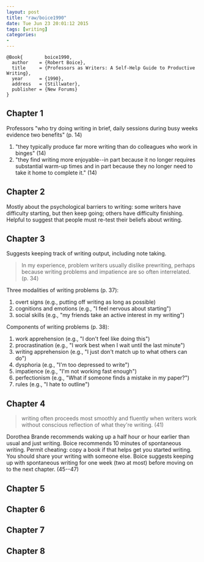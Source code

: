 ```yaml
---
layout: post
title: "raw/boice1990"
date: Tue Jun 23 20:01:12 2015
tags: [writing]
categories: 
- 
---
```


~~~~~{.bib}
@Book{        boice1990,
  author    = {Robert Boice},
  title     = {Professors as Writers: A Self-Help Guide to Productive Writing},
  year      = {1990},
  address   = {Stillwater},
  publisher = {New Forums}
}
~~~~~

## Chapter 1

Professors "who try doing writing in brief, daily sessions during busy weeks evidence two benefits" (p. 14)

1. "they typically produce far more writing than do colleagues who work in
   binges" (14)
2. "they find writing more enjoyable--in part because it no longer requires
   substantial warm-up times and in part because they no longer need to take it
   home to complete it." (14)

## Chapter 2

Mostly about the psychological barriers to writing: some writers have difficulty starting, but then keep going; others have difficulty finishing. Helpful to suggest that people must re-test their beliefs about writing.

## Chapter 3

Suggests keeping track of writing output, including note taking.

> In my experience, problem writers usually dislike prewriting, perhaps because
> writing problems and impatience are so often interrelated. (p. 34)

Three modalities of writing problems (p. 37):

1.  overt signs (e.g., putting off writing as long as possible)
2.  cognitions and emotions (e.g., "I feel nervous about starting") 
3.  social skills (e.g., "my friends take an active interest in my writing")

Components of writing problems (p. 38):

1.  work apprehension (e.g., "I don't feel like doing this")
2.  procrastination (e.g., "I work best when I wait until the last minute")
3.  writing apprehension (e.g., "I just don't match up to what others can do")
4.  dysphoria (e.g., "I'm too depressed to write")
5.  impatience (e.g., "I'm not working fast enough")
6.  perfectionism (e.g., "What if someone finds a mistake in my paper?")
7.  rules (e.g., "I hate to outline")

## Chapter 4

> writing often proceeds most smoothly and fluently when writers work without
> conscious reflection of what they're writing. (41)

Dorothea Brande recommends waking up a half hour or hour earlier than usual and just writing. Boice recommends 10 minutes of spontaneous writing. Permit cheating: copy a book if that helps get you started writing. You should share your writing with someone else. Boice suggests keeping up with spontaneous writing for one week (two at most) before moving on to the next chapter. (45--47)

## Chapter 5

## Chapter 6

## Chapter 7

## Chapter 8


